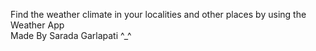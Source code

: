 Find the weather climate in your localities and other places by using the Weather App <br>
Made By Sarada Garlapati ^_^
